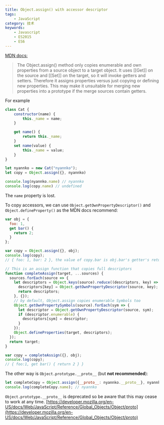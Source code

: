 ```yaml
---
title: Object.assign() with accessor descriptor
tags:
    - JavaScript
category: 技术
keywords:
    - Javascript
    - ES2015
    - ES6
---
```

[MDN docs:](https://developer.mozilla.org/en-US/docs/Web/JavaScript/Reference/Global_Objects/Object/assign#Copying_accessors)
>The Object.assign() method only copies enumerable and own properties from a source object to a target object. It uses [[Get]] on the source and [[Set]] on the target, so it will invoke getters and setters. Therefore it assigns properties versus just copying or defining new properties. This may make it unsuitable for merging new properties into a prototype if the merge sources contain getters.

For example

```js
class Cat {
    constructor(name) {
        this._name = name;
    }

    get name() {
        return this._name;
    }
    set name(value) {
        this._name = value;
    }
}

let nyannko = new Cat("nyannko");
let copy = Object.assign({}, nyannko)

console.log(nyannko.name) // nyannko
console.log(copy.name) // undefined
```

The `name` property is lost. 

To copy accessors, we can use `Object.getOwnPropertyDescriptor()` and `Object.defineProperty()` as the MDN docs recommend:

```js
var obj = {
  foo: 1,
  get bar() {
    return 2;
  }
};

var copy = Object.assign({}, obj); 
console.log(copy); 
// { foo: 1, bar: 2 }, the value of copy.bar is obj.bar's getter's return value.

// This is an assign function that copies full descriptors
function completeAssign(target, ...sources) {
  sources.forEach(source => {
    let descriptors = Object.keys(source).reduce((descriptors, key) => {
      descriptors[key] = Object.getOwnPropertyDescriptor(source, key);
      return descriptors;
    }, {});
    // by default, Object.assign copies enumerable Symbols too
    Object.getOwnPropertySymbols(source).forEach(sym => {
      let descriptor = Object.getOwnPropertyDescriptor(source, sym);
      if (descriptor.enumerable) {
        descriptors[sym] = descriptor;
      }
    });
    Object.defineProperties(target, descriptors);
  });
  return target;
}

var copy = completeAssign({}, obj);
console.log(copy);
// { foo:1, get bar() { return 2 } }
```

The other way is `Object.prototype.__proto__` (but **not recommended**): 

```js
let completeCopy = Object.assign({__proto__: nyannko.__proto__}, nyannko);
console.log(completeCopy.name); // nyannko
```

`Object.prototype.__proto__` is deprecated so be aware that this may cease to work at any time. 
[https://developer.mozilla.org/en-US/docs/Web/JavaScript/Reference/Global_Objects/Object/proto](https://developer.mozilla.org/en-US/docs/Web/JavaScript/Reference/Global_Objects/Object/proto)
